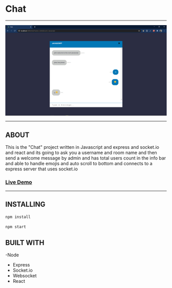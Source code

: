 # Chat

---

![image](public/screenshot.png)

---

## ABOUT

This is the "Chat" project written in Javascript and express and socket.io and react and its going to ask you a username and room name
and then send a welcome message by admin and has total users count
in the info bar and able to handle emojis and auto scroll to bottom and connects to a express
server that uses socket.io

### [Live Demo](https://admiring-poitras-1a7b70.netlify.app/)

---

## INSTALLING

`npm install`

`npm start`

## BUILT WITH

-Node

- Express
- Socket.io
- Websocket
- React
